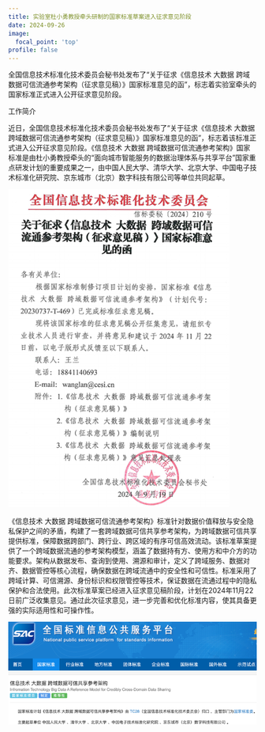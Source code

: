```yaml
---
title: 实验室杜小勇教授牵头研制的国家标准草案进入征求意见阶段
date: 2024-09-26
image:
  focal_point: 'top'
profile: false
---
```


全国信息技术标准化技术委员会秘书处发布了“关于征求《信息技术 大数据 跨域数据可信流通参考架构（征求意见稿）》国家标准意见的函”，标志着实验室牵头的国家标准正式进入公开征求意见阶段。

<!--more-->

工作简介

近日，全国信息技术标准化技术委员会秘书处发布了“关于征求《信息技术 大数据 跨域数据可信流通参考架构（征求意见稿）》国家标准意见的函”，标志着该标准正式进入公开征求意见阶段。《信息技术 大数据 跨域数据可信流通参考架构》国家标准是由杜小勇教授牵头的“面向城市智能服务的数据治理体系与共享平台”国家重点研发计划的重要成果之一，由中国人民大学、清华大学、北京大学、中国电子技术标准化研究院、京东城市（北京）数字科技有限公司等单位共同起草。

![信标委文件](./han.png)

《信息技术 大数据 跨域数据可信流通参考架构》标准针对数据价值释放与安全隐私保护之间的矛盾，构建了一套跨域数据可信共享参考架构，为跨域数据可信共享提供标准，保障数据跨部门、跨行业、跨区域的有序可信高效流动。该标准草案提供了一个跨域数据流通的参考架构模型，涵盖了数据持有方、使用方和中介方的功能要求。架构从数据发布、查询到使用、溯源和审计，定义了跨域服务、数据对齐、数据管控等核心流程，确保数据在跨域流通中的安全性和可信性。标准采用了跨域计算、可信溯源、身份标识和权限管控等技术，保证数据在流通过程中的隐私保护和合法使用。此次标准草案已经进入征求意见稿阶段，计划在2024年11月22日前广泛收集意见。通过此次征求意见，进一步完善和优化标准内容，使其具备更强的实际适用性和可操作性。

![全国标准信息公共服务平台](./standard.png)
